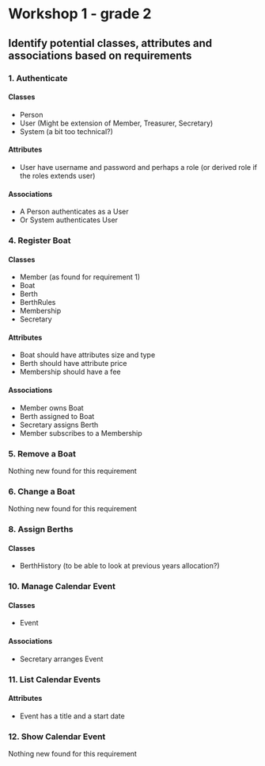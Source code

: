 # Workshop 1 - grade 2

## Identify potential classes, attributes and associations based on requirements

### 1. Authenticate

#### Classes
* Person
* User (Might be extension of Member, Treasurer, Secretary)
* System (a bit too technical?)

#### Attributes
* User have username and password and perhaps a role (or derived role if the roles extends user)

#### Associations
* A Person authenticates as a User
* Or System authenticates User


### 4. Register Boat

#### Classes
* Member (as found for requirement 1)
* Boat
* Berth
* BerthRules
* Membership
* Secretary

#### Attributes
* Boat should have attributes size and type
* Berth should have attribute price
* Membership should have a fee

#### Associations
* Member owns Boat
* Berth assigned to Boat
* Secretary assigns Berth
* Member subscribes to a Membership

### 5. Remove a Boat
Nothing new found for this requirement

### 6. Change a Boat
Nothing new found for this requirement

### 8. Assign Berths

#### Classes
* BerthHistory (to be able to look at previous years allocation?)

### 10. Manage Calendar Event

#### Classes
* Event

#### Associations
* Secretary arranges Event

### 11. List Calendar Events

#### Attributes
* Event has a title and a start date

### 12. Show Calendar Event
Nothing new found for this requirement
